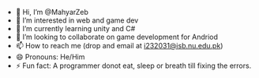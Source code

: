 - 👋 Hi, I’m @MahyarZeb
- 👀 I’m interested in web and game dev
- 🌱 I’m currently learning unity and C#
- 💞️ I’m looking to collaborate on game development for Andriod
- 📫 How to reach me (drop and email at i232031@isb.nu.edu.pk)
- 😄 Pronouns: He/Him
- ⚡ Fun fact: A programmer donot eat, sleep or breath till fixing the errors.

<!---
MahyarZeb/MahyarZeb is a ✨ special ✨ repository because its `README.md` (this file) appears on your GitHub profile.
You can click the Preview link to take a look at your changes.
--->
